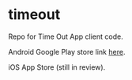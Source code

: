 # timeout
Repo for Time Out App client code.


Android Google Play store link [here](https://play.google.com/store/apps/details?id=com.nofussexe.timeout).

iOS App Store (still in review).
